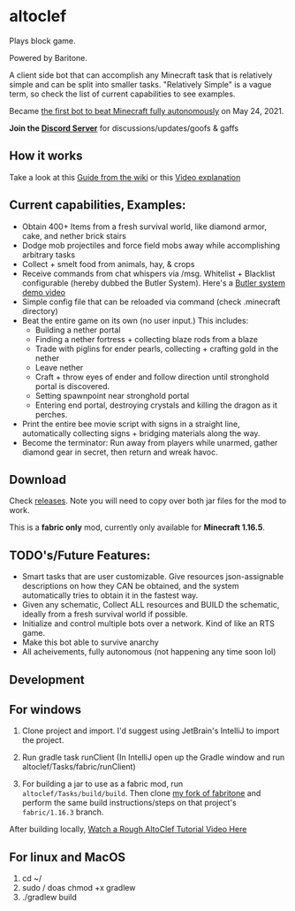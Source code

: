# altoclef
Plays block game.

Powered by Baritone.

A client side bot that can accomplish any Minecraft task that is relatively simple and can be split into smaller tasks. "Relatively Simple" is a vague term, so check the list of current capabilities to see examples.

Became [the first bot to beat Minecraft fully autonomously](https://youtu.be/baAa6s8tahA) on May 24, 2021.

**Join the [Discord Server](https://discord.gg/fUUEHeNmXb)** for discussions/updates/goofs & gaffs

## How it works

Take a look at this [Guide from the wiki](https://github.com/toccatina/altoclef/wiki/1:-Documentation:-Big-Picture) or this [Video explanation](https://youtu.be/q5OmcinQ2ck?t=387)


## Current capabilities, Examples:
- Obtain 400+ Items from a fresh survival world, like diamond armor, cake, and nether brick stairs
- Dodge mob projectiles and force field mobs away while accomplishing arbitrary tasks
- Collect + smelt food from animals, hay, & crops
- Receive commands from chat whispers via /msg. Whitelist + Blacklist configurable (hereby dubbed the Butler System). Here's a [Butler system demo video](https://drive.google.com/file/d/1axVYYMJ5VjmVHaWlCifFHTwiXlFssOUc/view?usp=sharing)
- Simple config file that can be reloaded via command (check .minecraft directory)
- Beat the entire game on its own (no user input.) This includes:
    - Building a nether portal
    - Finding a nether fortress + collecting blaze rods from a blaze
    - Trade with piglins for ender pearls, collecting + crafting gold in the nether
    - Leave nether
    - Craft + throw eyes of ender and follow direction until stronghold portal is discovered.
    - Setting spawnpoint near stronghold portal
    - Entering end portal, destroying crystals and killing the dragon as it perches.
- Print the entire bee movie script with signs in a straight line, automatically collecting signs + bridging materials along the way.
- Become the terminator: Run away from players while unarmed, gather diamond gear in secret, then return and wreak havoc.


## Download

Check [releases](https://github.com/toccatina/altoclef/releases). Note you will need to copy over both jar files for the mod to work.

This is a **fabric only** mod, currently only available for **Minecraft 1.16.5**.


## TODO's/Future Features:
- Smart tasks that are user customizable. Give resources json-assignable descriptions on how they CAN be obtained, and the system automatically tries to obtain it in the fastest way.
- Given any schematic, Collect ALL resources and BUILD the schematic, ideally from a fresh survival world if possible.
- Initialize and control multiple bots over a network. Kind of like an RTS game.
- Make this bot able to survive anarchy
- All acheivements, fully autonomous (not happening any time soon lol)

## Development

## For windows

1) Clone project and import. I'd suggest using JetBrain's IntelliJ to import the project.

2) Run gradle task runClient (In IntelliJ open up the Gradle window and run altoclef/Tasks/fabric/runClient)

3) For building a jar to use as a fabric mod, run `altoclef/Tasks/build/build`. Then clone [my fork of fabritone](https://gitlab.com/adrisj7/fabritone) and perform the same build instructions/steps on that project's `fabric/1.16.3` branch.

After building locally, [Watch a Rough AltoClef Tutorial Video Here](https://youtu.be/giBjHDZ7HvY)

## For linux and MacOS

1) cd ~/<directory where local repository is located>
2) sudo / doas chmod +x gradlew 
3) ./gradlew build

